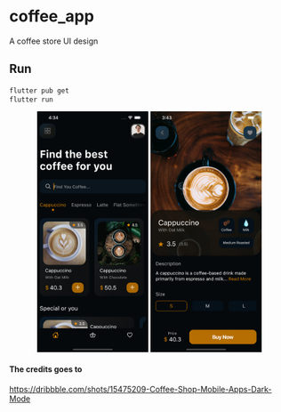 # coffee_app

A coffee store UI design

## Run

```
flutter pub get
flutter run
```

<p align="center">
<img src="/screenshots/home-page.png" alt='Home Page Screenshot' width="200"/>

<img src="/screenshots/product-details-page.png" alt='Product Details Page Screenshot' width="200"/>
</p>

#### The credits goes to
https://dribbble.com/shots/15475209-Coffee-Shop-Mobile-Apps-Dark-Mode
